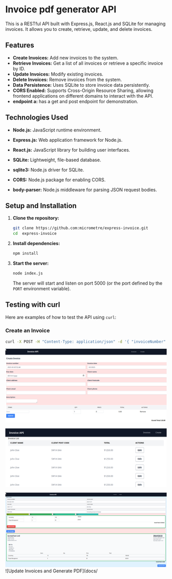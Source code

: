 # Invoice pdf generator API

This is a RESTful API built with Express.js, React.js and SQLite for managing invoices. It allows you to create, retrieve, update, and delete invoices.

## Features

*   **Create Invoices:** Add new invoices to the system.
*   **Retrieve Invoices:** Get a list of all invoices or retrieve a specific invoice by ID.
*   **Update Invoices:** Modify existing invoices.
*   **Delete Invoices:** Remove invoices from the system.
*   **Data Persistence:** Uses SQLite to store invoice data persistently.
*   **CORS Enabled:** Supports Cross-Origin Resource Sharing, allowing frontend applications on different domains to interact with the API.
* **endpoint a:** has a get and post endpoint for demonstration.

## Technologies Used

*   **Node.js:** JavaScript runtime environment.
*   **Express.js:** Web application framework for Node.js.

*   **React.js:** JavaScript library for building user interfaces.

*   **SQLite:** Lightweight, file-based database.
*   **sqlite3:** Node.js driver for SQLite.
*   **CORS:** Node.js package for enabling CORS.
*   **body-parser:** Node.js middleware for parsing JSON request bodies.

## Setup and Installation

1.  **Clone the repository:**

    ```bash
    git clone https://github.com:micrometre/express-invoice.git
    cd  express-invoice
    ```

2.  **Install dependencies:**

    ```bash
    npm install
    ```

3.  **Start the server:**

    ```bash
    node index.js
    ```

    The server will start and listen on port 5000 (or the port defined by the `PORT` environment variable).



## Testing with curl

Here are examples of how to test the API using `curl`:

### Create an Invoice

```bash
curl -X POST -H "Content-Type: application/json" -d '{ "invoiceNumber": "INV-2023-1001", "invoiceDate": "2023-10-27", "fromDate": "2023-11-27", "clientName": "John Doe", "clientAddress": "123 Main St", "clientPostcode": "SW1A 0AA", "clientEmail": "john.doe@example.com", "clientPhone": "07700900000", "description": "Consulting services for October", "invoiceItems": [ { "name": "Consulting", "quantity": 10, "price": 100 }, { "name": "Project Management", "quantity": 5, "price": 50 } ], "grandTotal": 1250 }' http://localhost:5000/

```

![Invoice Creation Form](docs/images/invoice-create.png)

![List of Invoices](docs/images/invoice-list.png)


![Update Invoices and Generate PDF](docs/images/invoice-update.png)
![Update Invoices and Generate PDF](docs/
